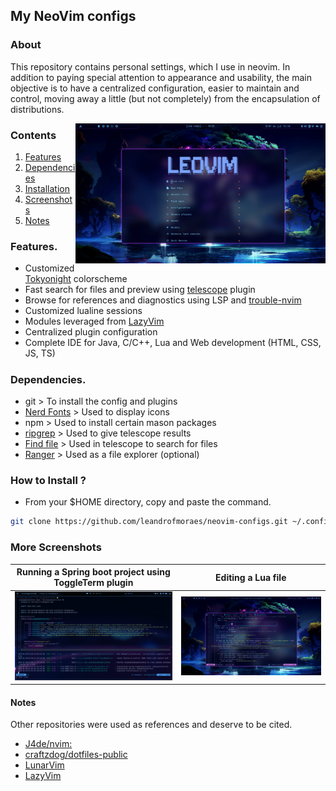 ## My NeoVim configs

### About
<p>This repository contains personal settings, which I use in neovim. In addition to paying special attention to appearance and usability, the main objective is to have a centralized configuration, easier to maintain and control, moving away a little (but not completely) from the encapsulation of distributions.</p>

<p align="center">
<img src="https://github.com/leandrofmoraes/neovim-configs/blob/master/.screenshots/leovim_01.png" align="right" width="400px">
</p>

### Contents
1. <a href="https://github.com/leandrofmoraes/neovim-configs#features" target="_blank">Features</a>
2. <a href="https://github.com/leandrofmoraes/neovim-configs#dependencies" target="_blank">Dependencies</a>
3. <a href="https://github.com/leandrofmoraes/neovim-configs#how-to-install-" target="_blank">Installation</a>
4. <a href="https://github.com/leandrofmoraes/neovim-configs#more-screenshots" target="_blank">Screenshots</a>
5. <a href="https://github.com/leandrofmoraes/neovim-configs#notes" target="_blank">Notes</a>
</p>

### Features.
- Customized [Tokyonight](https://github.com/folke/tokyonight.nvim) colorscheme
- Fast search for files and preview using [telescope](https://github.com/nvim-telescope/telescope.nvim) plugin
- Browse for references and diagnostics using LSP and [trouble-nvim](https://github.com/folke/trouble.nvim)
- Customized lualine sessions
- Modules leveraged from [LazyVim](https://github.com/LazyVim/LazyVim)
- Centralized plugin configuration
- Complete IDE for Java, C/C++, Lua and Web development (HTML, CSS, JS, TS)

#####

### Dependencies.

- git > To install the config and plugins
- [Nerd Fonts](https://www.nerdfonts.com/) > Used to display icons
- npm > Used to install certain mason packages
- [ripgrep](https://github.com/BurntSushi/ripgrep) > Used to give telescope results
- [Find file](https://github.com/sharkdp/fd) > Used in telescope to search for files
- [Ranger](https://github.com/ranger/ranger) > Used as a file explorer (optional)

### How to Install ?

- From your $HOME directory, copy and paste the command.
```bash
git clone https://github.com/leandrofmoraes/neovim-configs.git ~/.config/nvim && nvim
```

### More Screenshots

| Running a Spring boot project using ToggleTerm plugin | Editing a Lua file
|-|-|
|![img](https://github.com/leandrofmoraes/neovim-configs/blob/master/.screenshots/Screenshot_01.png)|![img](https://github.com/leandrofmoraes/neovim-configs/blob/master/.screenshots/leovim_02.png)

#### Notes
Other repositories were used as references and deserve to be cited.
- [J4de/nvim:](https://codeberg.org/j4de/nvim)
- [craftzdog/dotfiles-public](https://github.com/craftzdog/dotfiles-public)
- [LunarVim](https://github.com/LunarVim/LunarVim)
- [LazyVim](https://github.com/LazyVim/LazyVim)
